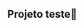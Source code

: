 ## Projeto teste👋

<!--

**Acompanhamento do projeto:**

🙋‍♀️Vamos iniciar as atividades do projeto
